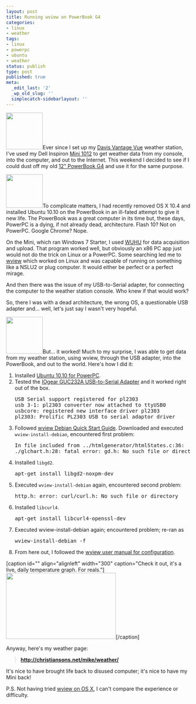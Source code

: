 ```yaml
---
layout: post
title: Running wview on PowerBook G4
categories:
- linux
- weather
tags:
- linux
- powerpc
- ubuntu
- weather
status: publish
type: post
published: true
meta:
  _edit_last: '2'
  _wp_old_slug: ''
  simplecatch-sidebarlayout: ''
---
```

<img alt="" src="http://www.smugmug.com/photos/1159232851_Y3P2N-Ti.jpg" title="Davis Vantage Vue" class="alignright" width="100" height="100" />Ever since I set up my <a href="http://vantagevue.com/">Davis Vantage Vue</a> weather station, I've used my Dell Inspiron <a href="http://www.dell.com/us/p/inspiron-mini1012/fs">Mini 1012</a> to get weather data from my console, into the computer, and out to the Internet.  This weekend I decided to see if I could dust off my old <a href="http://en.wikipedia.org/wiki/PowerBook_G4#Aluminum_PowerBook_G4">12" PowerBook G4</a> and use it for the same purpose.

<img alt="" src="http://www.smugmug.com/photos/1159226867_QA37y-Ti.jpg" title="12&quot; PowerBook G4" class="alignleft" width="100" height="91" />To complicate matters, I had recently removed OS X 10.4 and installed Ubuntu 10.10 on the PowerBook in an ill-fated attempt to give it new life.  The PowerBook was a great computer in its time but, these days, PowerPC is a dying, if not already dead, architecture.  <!--more-->Flash 10?  Not on PowerPC.  Google Chrome?  Nope.  

On the Mini, which ran Windows 7 Starter, I used <a href="http://home.comcast.net/~wuhu_software/">WUHU</a> for data acquisition and upload.  That program worked well, but obviously an x86 PC app just would not do the trick on Linux or a PowerPC.  Some searching led me to <a href="http://www.wviewweather.com">wview</a> which worked on Linux and was capable of running on something like a NSLU2 or plug computer.  It would either be perfect or a perfect mirage.

And then there was the issue of my USB-to-Serial adapter, for connecting the computer to the weather station console.  Who knew if that would work?  

So, there I was with a dead architecture, the wrong OS, a questionable USB adapter and... well, let's just say I wasn't very hopeful.  

<img alt="" src="http://www.wviewweather.com/wview.png" title="wview" class="alignright" width="100" height="100" />But... it worked!  Much to my surprise, I was able to get data from my weather station, using wview, through the USB adapter, into the PowerBook, and out to the world.  Here's how I did it:

<ol>
	<li>Installed <a href="https://wiki.ubuntu.com/PowerPC">Ubuntu 10.10 for PowerPC</a>.</li>
	<li>Tested the <a href="http://www.amazon.com/gp/product/B000067VB7?ie=UTF8&tag=wiltblog-20&linkCode=as2&camp=1789&creative=390957&creativeASIN=B000067VB7">IOgear GUC232A USB-to-Serial Adapter</a> and it worked right out of the box.
<pre>
USB Serial support registered for pl2303
usb 3-1: pl2303 converter now attached to ttyUSB0
usbcore: registered new interface driver pl2303
pl2303: Prolific PL2303 USB to serial adaptor driver
</pre>
	<li>Followed <a href="http://www.wviewweather.com/release-notes/wview-Debian-Quick-Start.html">wview Debian Quick Start Guide</a>.  Downloaded and executed <code>wview-install-debian</code></a>, encountered first problem:
<pre>In file included from ../htmlgenerator/htmlStates.c:36:
./glchart.h:28: fatal error: gd.h: No such file or directory</pre>
</li>
	<li>Installed <code>libgd2</code>.  <pre lang="bash">apt-get install libgd2-noxpm-dev</pre></li>
	<li>Executed <code>wview-install-debian</code> again, encountered second problem:
<pre>
http.h: error: curl/curl.h: No such file or directory
</pre></li>
	<li>Installed <code>libcurl4</code>.  <pre lang="bash">apt-get install libcurl4-openssl-dev</pre></li>
	<li>Executed wview-install-debian again; encountered problem; re-ran as <pre lang="bash">wview-install-debian -f</pre></li>
	<li>From here out, I followed the <a href="http://www.wviewweather.com/release-notes/wview-User-Manual.html#Configuration">wview user manual for configuration</a>.</li>
</ol>

[caption id="" align="alignleft" width="300" caption="Check it out, it's a live, daily temperature graph.  For reals."]<a href="http://christiansons.net/mike/weather/"><img alt="" src="http://christiansons.net/mike/weather/tempdaycomp.png" title="live, daily temperature graph" width="300" height="180" /></a>[/caption]

Anyway, here's my weather page: <blockquote><a href="http://christiansons.net/mike/weather/"><strong>http://christiansons.net/mike/weather/</strong></a></blockquote>

It's nice to have brought life back to disused computer; it's nice to have my Mini back!

P.S. Not having tried <a href="http://www.wviewweather.com/release-notes/wview-Quick-Start-MacOSX.html">wview on OS X</a>, I can't compare the experience or difficulty.
